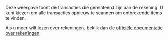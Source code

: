 Deze weergave toont de transacties die gerelateerd zijn aan de rekening. U kunt kiezen om alle transacties opnieuw te scannen om ontbrekende items te vinden.

Als u meer wilt lezen over rekeningen, bekijk dan de [officiële documentatie over rekeningen](https://firefly-iii.readthedocs.io/en/latest/advanced/bills.html).